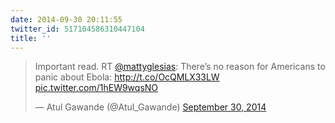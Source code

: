 ```yaml
---
date: 2014-09-30 20:11:55
twitter_id: 517104586310447104
title: ''
---
```


<blockquote class="twitter-tweet"><p lang="en" dir="ltr">Important read. RT <a href="https://twitter.com/mattyglesias?ref_src=twsrc%5Etfw">@mattyglesias</a>: There’s no reason for Americans to panic about Ebola: <a href="http://t.co/OcQMLX33LW">http://t.co/OcQMLX33LW</a> <a href="http://t.co/1hEW9wqsNO">pic.twitter.com/1hEW9wqsNO</a></p>&mdash; Atul Gawande (@Atul_Gawande) <a href="https://twitter.com/Atul_Gawande/status/517098303893565440?ref_src=twsrc%5Etfw">September 30, 2014</a></blockquote>
<script async src="https://platform.twitter.com/widgets.js" charset="utf-8"></script>
